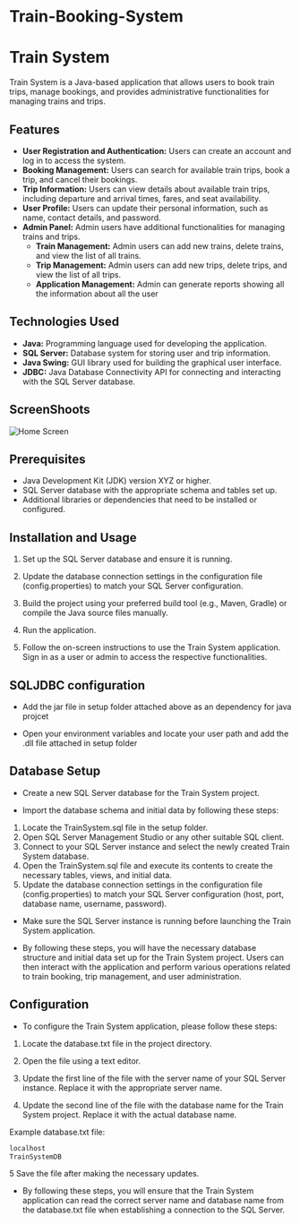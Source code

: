 # Train-Booking-System


# Train System

Train System is a Java-based application that allows users to book train trips, manage bookings, and provides administrative functionalities for managing trains and trips.

## Features

- **User Registration and Authentication:** Users can create an account and log in to access the system.
- **Booking Management:** Users can search for available train trips, book a trip, and cancel their bookings.
- **Trip Information:** Users can view details about available train trips, including departure and arrival times, fares, and seat availability.
- **User Profile:** Users can update their personal information, such as name, contact details, and password.
- **Admin Panel:** Admin users have additional functionalities for managing trains and trips.
  - **Train Management:** Admin users can add new trains, delete trains, and view the list of all trains.
  - **Trip Management:** Admin users can add new trips, delete trips, and view the list of all trips.
  - **Application Management:** Admin can generate reports showing all the information about all the user

## Technologies Used

- **Java:** Programming language used for developing the application.
- **SQL Server:** Database system for storing user and trip information.
- **Java Swing:** GUI library used for building the graphical user interface.
- **JDBC:** Java Database Connectivity API for connecting and interacting with the SQL Server database.

## ScreenShoots
![Home Screen](https://github.com/OmarGaafar1/Train-Booking-System/assets/92587188/ddb623d4-32d2-4350-ac13-db62ae6ffde9)





## Prerequisites

- Java Development Kit (JDK) version XYZ or higher.
- SQL Server database with the appropriate schema and tables set up.
- Additional libraries or dependencies that need to be installed or configured.

## Installation and Usage

1. Set up the SQL Server database and ensure it is running.

2. Update the database connection settings in the configuration file (config.properties) to match your SQL Server configuration.

3. Build the project using your preferred build tool (e.g., Maven, Gradle) or compile the Java source files manually.

4. Run the application.

5. Follow the on-screen instructions to use the Train System application. Sign in as a user or admin to access the respective   functionalities.



## SQLJDBC configuration

- Add the jar file in setup folder attached above as an dependency for java projcet

- Open your environment variables and locate your user path and add the .dll file attached in setup folder

## Database Setup

- Create a new SQL Server database for the Train System project.

- Import the database schema and initial data by following these steps:

1. Locate the TrainSystem.sql file in the setup folder.
2. Open SQL Server Management Studio or any other suitable SQL client.
3. Connect to your SQL Server instance and select the newly created Train System database.
4. Open the TrainSystem.sql file and execute its contents to create the necessary tables, views, and initial data.
5. Update the database connection settings in the configuration file (config.properties) to match your SQL Server configuration (host, port, database name, username, password).

- Make sure the SQL Server instance is running before launching the Train System application.

- By following these steps, you will have the necessary database structure and initial data set up for the Train System project. Users can then interact with the application and perform various operations related to train booking, trip management, and user administration.


## Configuration

- To configure the Train System application, please follow these steps:

1. Locate the database.txt file in the project directory.

2. Open the file using a text editor.

3. Update the first line of the file with the server name of your SQL Server instance. Replace it with the appropriate server name.

4. Update the second line of the file with the database name for the Train System project. Replace it with the actual database name.

Example database.txt file:
  ```bash
localhost
TrainSystemDB
```
5 Save the file after making the necessary updates.

- By following these steps, you will ensure that the Train System application can read the correct server name and database name from the database.txt file when establishing a connection to the SQL Server.
